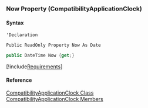 ﻿### Now Property (CompatibilityApplicationClock)

#### Syntax

```vbnet
'Declaration

Public ReadOnly Property Now As Date
```

```csharp
public DateTime Now {get;}
```

[!include[Requirements](../partials/requirements.md)]

#### Reference

[CompatibilityApplicationClock Class](FChoice.Toolkits.Clarify~FChoice.Toolkits.Clarify.Support.CompatibilityApplicationClock.md)  
[CompatibilityApplicationClock Members](FChoice.Toolkits.Clarify~FChoice.Toolkits.Clarify.Support.CompatibilityApplicationClock_members.md)